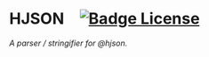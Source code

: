 
# HJSON   [![Badge License]][License]

*A parser / stringifier for @hjson.*

<br>



<!----------------------------------------------------------------------------->

[License]: LICENSE


<!----------------------------------[ Badges ]--------------------------------->

[Badge License]: https://img.shields.io/badge/License-AGPL3-015d93.svg?style=for-the-badge&labelColor=blue